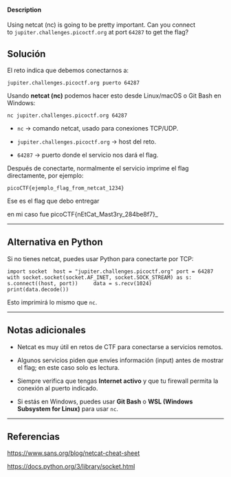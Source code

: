 #### Description

Using netcat (nc) is going to be pretty important. Can you connect to `jupiter.challenges.picoctf.org` at port `64287` to get the flag?


## Solución

El reto indica que debemos conectarnos a:

`jupiter.challenges.picoctf.org puerto 64287`

Usando **netcat (nc)** podemos hacer esto desde Linux/macOS o Git Bash en Windows:

`nc jupiter.challenges.picoctf.org 64287`

- `nc` → comando netcat, usado para conexiones TCP/UDP.
    
- `jupiter.challenges.picoctf.org` → host del reto.
    
- `64287` → puerto donde el servicio nos dará el flag.
    

Después de conectarte, normalmente el servicio imprime el flag directamente, por ejemplo:

`picoCTF{ejemplo_flag_from_netcat_1234}`

Ese es el flag que debo entregar

en mi caso fue
picoCTF{nEtCat_Mast3ry_284be8f7}_

---

## Alternativa en Python

Si no tienes netcat, puedes usar Python para conectarte por TCP:

`import socket  host = "jupiter.challenges.picoctf.org" port = 64287  with socket.socket(socket.AF_INET, socket.SOCK_STREAM) as s:     s.connect((host, port))     data = s.recv(1024)     print(data.decode())`

Esto imprimirá lo mismo que `nc`.

---

## Notas adicionales

- Netcat es muy útil en retos de CTF para conectarse a servicios remotos.
    
- Algunos servicios piden que envíes información (input) antes de mostrar el flag; en este caso solo es lectura.
    
- Siempre verifica que tengas **Internet activo** y que tu firewall permita la conexión al puerto indicado.
    
- Si estás en Windows, puedes usar **Git Bash** o **WSL (Windows Subsystem for Linux)** para usar `nc`.
    

---

## Referencias
https://www.sans.org/blog/netcat-cheat-sheet

https://docs.python.org/3/library/socket.html

